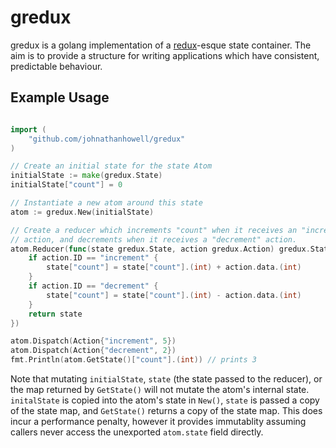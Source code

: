 # gredux

gredux is a golang implementation of a [redux](https://github.com/reactjs/redux)-esque state container. The aim is to provide a structure for writing applications which have consistent, predictable behaviour.

## Example Usage

```go

import (
	"github.com/johnathanhowell/gredux"
)

// Create an initial state for the state Atom
initialState := make(gredux.State)
initialState["count"] = 0

// Instantiate a new atom around this state
atom := gredux.New(initialState)

// Create a reducer which increments "count" when it receives an "increment" 
// action, and decrements when it receives a "decrement" action.
atom.Reducer(func(state gredux.State, action gredux.Action) gredux.State {
	if action.ID == "increment" {
		state["count"] = state["count"].(int) + action.data.(int)
	}
	if action.ID == "decrement" {
		state["count"] = state["count"].(int) - action.data.(int)
	}
	return state
})

atom.Dispatch(Action{"increment", 5})
atom.Dispatch(Action{"decrement", 2})
fmt.Println(atom.GetState()["count"].(int)) // prints 3
```

Note that mutating `initialState`, `state` (the state passed to the reducer), or the map returned by `GetState()` will not mutate the atom's internal state. `initalState` is copied into the atom's state in `New()`, `state` is passed a copy of the state map, and `GetState()` returns a copy of the state map. This does incur a performance penalty, however it provides immutablity assuming callers never access the unexported `atom.state` field directly.
